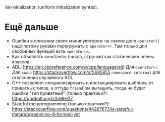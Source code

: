 list-initialization (uniform initialization syntax).

# Ещё дальше
* Ошибки в описании своих манипуляторов: на самом деле `operator()` надо потому руками перегружать с `operator<<`.
  Там только для свободных функций есть `operator<<`.
* Как объявлять константы (числа, строчки) как статические члены классов.
* ADL:
  https://en.cppreference.com/w/cpp/language/adl
  Для `operator<<`
  Для `swap`: https://stackoverflow.com/a/5695855
  `namespace internal` для отключения случайного ADL
* C++ позволяет специализировать и инстанциировать шаблоны от приватных типов, а оттуда `friend`'ом вытащить, тогда не будет ошибки "тип приватный" (только практики?): https://godbolt.org/z/hH9H27
* Stateful metaprogramming (только практики?): https://stackoverflow.com/questions/44267673/is-stateful-metaprogramming-ill-formed-yet

